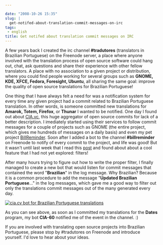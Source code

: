 ```yaml
---

date: "2008-10-26 15:35"
slug: |
  get-notifed-about-translation-commit-messages-on-irc
tags:
 - english
title: Get notifed about translation commit messages on IRC
---
```


A few years back I created the irc channel **\#tradutores** (translators
in Brazilian Portuguese) on the Freenode server, a place where anyone
involved with the translation process of open source software could hang
out, chat, ask questions and share their experience with other fellow
translators. A place with no association to a given project or
distribution, where you could find people working for several groups
such as **GNOME, KDE, XFCE, Fedora, Foresight, Ubuntu**, all sharing the
same goal: improve the quality of open source translations for Brazilian
Portuguese!

One thing that I have always felt a need for was a notification system
for every time any given project had a commit related to Brazilian
Portuguese translation. In other words, is someone committed new
translations for **Amarok, Totem, Firefox**, or **Thunar** I wanted to
be notified. One day I found out about [CIA.vc](http://cia.vc/), this
huge aggregator of open source commits for lack of a better description.
I imediately started using their services to follow commit messages for
a couple of projects such as GNOME (the entire project, which gives me
hundreds of messages on a daily basis) and even my pet project
[BillReminder](http://billreminder.gnulinuxbrasil.org). Soon after I
added a bot to the channel **\#billreminder** on Freenode to notify of
every commit to the project, and life was good! But it wasn't until last
week that I read this [post](http://blog.hartwork.org/?p=160) and found
about about a cool feature that I had not yet explored: filters!

After many hours trying to figure out how to write the proper filter, I
finally managed to create a new bot that would listen for commit
messages that contained the word "**Brazilian**\" in the log message.
Why Brazilian? Because it is a common procedure to add the message
\"**Updated Brazilian Portuguese**..." in the log messages, which gave
me a good way to filter out only the translations commit messages out of
the many generated every day.

[![cia.cv bot for Brazilian Portuguese
translations](http://farm4.static.flickr.com/3008/2969952342_c040d0c790.jpg)](http://www.flickr.com/photos/ogmaciel/2969952342/)

As you can see above, as soon as I committed my translations for the
**Dates** program, my bot **CIA-60** notified me of the event in the
channel. :)

If you are involved with translating open source projects into Brazilian
Portuguese, please stop by \#tradutores on Freenode and introduce
yourself. I'd love to hear about your ideas.
